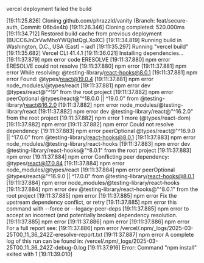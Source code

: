 vercel deployment failed the build

[19:11:25.826] Cloning github.com/phrazzld/vanity (Branch: feat/secure-auth, Commit: 06b4e4b)
[19:11:26.346] Cloning completed: 520.000ms
[19:11:34.712] Restored build cache from previous deployment (BUCC6JnDrVwMhoYWQj1stQgLXoXC)
[19:11:34.819] Running build in Washington, D.C., USA (East) – iad1
[19:11:35.297] Running "vercel build"
[19:11:35.682] Vercel CLI 41.4.1
[19:11:36.021] Installing dependencies...
[19:11:37.879] npm error code ERESOLVE
[19:11:37.880] npm error ERESOLVE could not resolve
[19:11:37.880] npm error
[19:11:37.881] npm error While resolving: @testing-library/react-hooks@8.0.1
[19:11:37.881] npm error Found: @types/react@19.0.4
[19:11:37.881] npm error node_modules/@types/react
[19:11:37.881] npm error   dev @types/react@"^19" from the root project
[19:11:37.882] npm error   peerOptional @types/react@"^18.0.0 || ^19.0.0" from @testing-library/react@16.2.0
[19:11:37.882] npm error   node_modules/@testing-library/react
[19:11:37.882] npm error     dev @testing-library/react@"^16.2.0" from the root project
[19:11:37.882] npm error   1 more (@types/react-dom)
[19:11:37.882] npm error
[19:11:37.882] npm error Could not resolve dependency:
[19:11:37.883] npm error peerOptional @types/react@"^16.9.0 || ^17.0.0" from @testing-library/react-hooks@8.0.1
[19:11:37.883] npm error node_modules/@testing-library/react-hooks
[19:11:37.883] npm error   dev @testing-library/react-hooks@"^8.0.1" from the root project
[19:11:37.883] npm error
[19:11:37.884] npm error Conflicting peer dependency: @types/react@17.0.84
[19:11:37.884] npm error node_modules/@types/react
[19:11:37.884] npm error   peerOptional @types/react@"^16.9.0 || ^17.0.0" from @testing-library/react-hooks@8.0.1
[19:11:37.884] npm error   node_modules/@testing-library/react-hooks
[19:11:37.884] npm error     dev @testing-library/react-hooks@"^8.0.1" from the root project
[19:11:37.885] npm error
[19:11:37.885] npm error Fix the upstream dependency conflict, or retry
[19:11:37.885] npm error this command with --force or --legacy-peer-deps
[19:11:37.885] npm error to accept an incorrect (and potentially broken) dependency resolution.
[19:11:37.885] npm error
[19:11:37.886] npm error
[19:11:37.886] npm error For a full report see:
[19:11:37.886] npm error /vercel/.npm/_logs/2025-03-25T00_11_36_242Z-eresolve-report.txt
[19:11:37.887] npm error A complete log of this run can be found in: /vercel/.npm/_logs/2025-03-25T00_11_36_242Z-debug-0.log
[19:11:37.916] Error: Command "npm install" exited with 1
[19:11:39.010]

